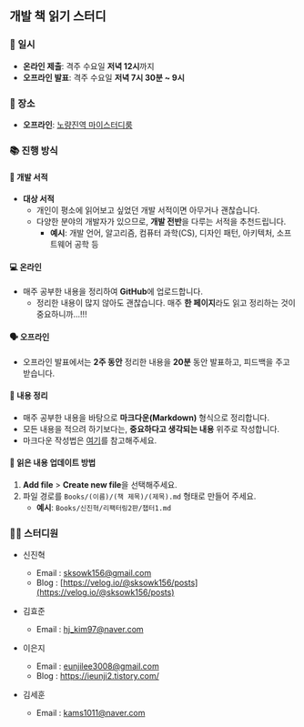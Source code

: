 ## 개발 책 읽기 스터디

### 📅 일시

- **온라인 제출**: 격주 수요일 **저녁 12시**까지
- **오프라인 발표**: 격주 수요일 **저녁 7시 30분 ~ 9시**


### 📍 장소

- **오프라인**: [노량진역 마이스터디룸](https://naver.me/FArPZBmQ)

### 📚 진행 방식

#### 📖 개발 서적

- **대상 서적**
  - 개인이 평소에 읽어보고 싶었던 개발 서적이면 아무거나 괜찮습니다.
  - 다양한 분야의 개발자가 있으므로, **개발 전반**을 다루는 서적을 추천드립니다.
    - **예시**: 개발 언어, 알고리즘, 컴퓨터 과학(CS), 디자인 패턴, 아키텍처, 소프트웨어 공학 등

#### 💻 온라인

- 매주 공부한 내용을 정리하여 **GitHub**에 업로드합니다.
  - 정리한 내용이 많지 않아도 괜찮습니다. 매주 **한 페이지**라도 읽고 정리하는 것이 중요하니까...!!!

#### 🗣️ 오프라인

- 오프라인 발표에서는 **2주 동안** 정리한 내용을 **20분** 동안 발표하고, 피드백을 주고받습니다.

#### 📝 내용 정리

- 매주 공부한 내용을 바탕으로 **마크다운(Markdown)** 형식으로 정리합니다.
- 모든 내용을 적으려 하기보다는, **중요하다고 생각되는 내용** 위주로 작성합니다.
- 마크다운 작성법은 [여기](https://gist.github.com/ihoneymon/652be052a0727ad59601)를 참고해주세요.

#### 📂 읽은 내용 업데이트 방법

1. **Add file** > **Create new file**을 선택해주세요.
2. 파일 경로를 `Books/(이름)/(책 제목)/(제목).md` 형태로 만들어 주세요.
   - **예시**: `Books/신진혁/리팩터링2판/챕터1.md`

### 🙋‍♂️ 스터디원

- 신진혁
  - Email : sksowk156@gmail.com
  - Blog : [https://velog.io/@sksowk156/posts](https://velog.io/@sksowk156/posts)
    
- 김효준
  - Email : hj_kim97@naver.com
    
- 이은지
  - Email : eunjilee3008@gmail.com
  - Blog : https://ieunji2.tistory.com/

- 김세훈
  - Email : kams1011@naver.com
